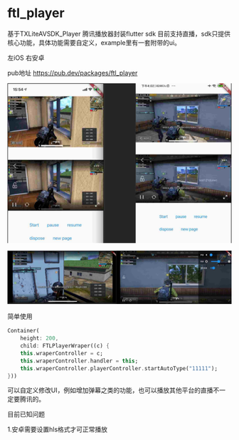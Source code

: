 # ftl_player

基于TXLiteAVSDK_Player 腾讯播放器封装flutter sdk 目前支持直播，sdk只提供核心功能，具体功能需要自定义，example里有一套附带的ui。

左iOS    右安卓

pub地址 https://pub.dev/packages/ftl_player

![Image text](https://raw.githubusercontent.com/tion126/ftl_player/main/screenshot1.png)

![Image text](https://raw.githubusercontent.com/tion126/ftl_player/main/screenshot2.png)


简单使用
``` dart
Container(
    height: 200,
    child: FTLPlayerWraper((c) {
    this.wraperController = c;
    this.wraperController.handler = this;
    this.wraperController.playerController.startAutoType("11111");
}))
```
可以自定义修改UI，例如增加弹幕之类的功能，也可以播放其他平台的直播不一定要腾讯的。

目前已知问题 

1.安卓需要设置hls格式才可正常播放